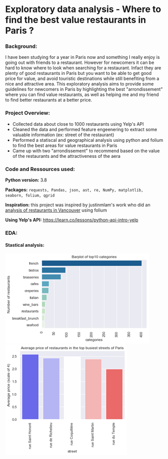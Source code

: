 # Exploratory data analysis - Where to find the best value restaurants in Paris ?

### Background:

I have been studying for a year in Paris now and something I really enjoy is going out with friends to a restaurant. However for newcomers it can be hard to know where to look when searching for a restaurant. Infact they are plenty of good restaurants in Paris but you want to be able to get good price for value, and avoid touristic destinations while still benefiting from a nice and attractive area. 
This exploratory analysis aims to provide some guidelines for newcomers in Paris by highlighting the best "arrondissement" where you can find value restaurants, as well as helping me and my friend to find better restaurants at a better price.

### Project Overview:

* Collected data about close to 1000 restaurants using Yelp's API
* Cleaned the data and performed feature engeenering to extract some valuable information (ex: street of the restaurant)
* Performed a statiscal and geographical analysis using python and folium to find the best areas for value restaurants in Paris 
* Came up with two "arrondissement" to recommend based on the value of the restaurants and the attractiveness of the aera

### Code and Ressources used:

**Python version:** 3.8

**Packages:** `requests, Pandas, json, ast, re, NumPy, matplotlib, seaborn, folium, qgrid`

**Inspiration:** this project was inspired by justinmlam's work who did an [analysis of restaurants in Vancouver](https://github.com/justinmlam/foodcouver) using folium

**Using Yelp's API:** https://learn.co/lessons/python-api-intro-yelp

### EDA:

#### Stastical analysis:

![alt text](https://github.com/imrane-boucher/eda_restaurant_paris/blob/master/images/top_categories_restaurants.png) ![alt text](https://github.com/imrane-boucher/eda_restaurant_paris/blob/master/images/avg_price_busy_streets.png)

